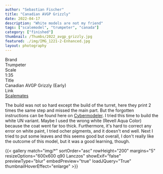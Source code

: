 ```yaml
---
author: "Sebastian Fischer"
title: "Canadian AVGP Grizzly"
date: 2022-04-17
description: "White models are not my friend"
tags: ["scalemodel", "trumpeter", "canada"]
category: ["finished"]
thumbnail: /Thumbs/2022_avgp_grizzly.jpg
featured: ./img/IMG_1221-2-Enhanced.jpg
layout: photography
---
```



<div class="containerTable">
  <div class="d1">Brand</div>
  <div class="v1">Trumpeter</div>
  <div class="d2">Scale</div>
  <div class="v2">1:35</div>
  <div class="d3">Title</div>
  <div class="v3">Canadian AVGP Grizzly (Early)</div>
    <div class="d4">Link</div>
  <div class="v4"><a href="https://www.scalemates.com/kits/trumpeter-01502-avgp-grizzly--102750" target="_blank">Scalemates</a></div>
</div>

The build was not so hard except the build of the turret, here they print 2 times the same step and missed the main part.
But the forgotten instructions can be found here on [Cybermodeler](https://www.cybermodeler.com/hobby/builds/tru/build_tru_1502.shtml).
I tried this time to build the white UN variant. Maybe I used the wrong white (Revell Aqua Color) because the coat went far too thick. Furthermore, it's hard to correct any error on white paint, I tried ocher pigments, and it doesn't end well. Next I tried to put some leaves and this seems good but overall, I don't really like the outcome of this model, but it was a good learning, though.

{{< gallery match="img/*" sortOrder="asc" rowHeight="200" margins="5" resizeOptions="600x600 q90 Lanczos" showExif="false" previewType="blur" embedPreview="true" loadJQuery="True" thumbnailHoverEffect="enlarge" >}}
